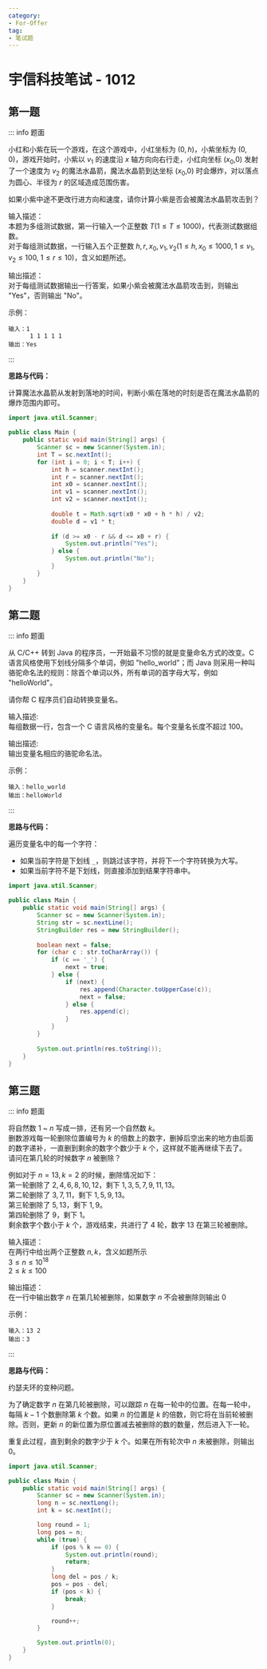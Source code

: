 ```yaml
---
category: 
- For-Offer
tag: 
- 笔试题
---
```


# 宇信科技笔试 - 1012

<!-- more -->

## 第一题

::: info 题面

小红和小紫在玩一个游戏，在这个游戏中，小红坐标为 $(0,h)$，小紫坐标为 $(0,0)$，游戏开始时，小紫以 $v_1$ 的速度沿 $x$ 轴方向向右行走，小红向坐标 ($x_0$​,$0$) 发射了一个速度为 $v_2$ 的魔法水晶箭，魔法水晶箭到达坐标 ($x_0$​,$0$) 时会爆炸，对以落点为圆心、半径为 $r$ 的区域造成范围伤害。

如果小紫中途不更改行进方向和速度，请你计算小紫是否会被魔法水晶箭攻击到？

输入描述：  
本题为多组测试数据，第一行输入一个正整数 $T(1 ≤ T ≤ 1000)$，代表测试数据组数。  
对于每组测试数据，一行输入五个正整数 $h,r,x_0,v_1,v_2(1≤h,x_0≤1000,1≤v_1,v_2≤100$, $1≤r≤10)$，含义如题所述。

输出描述：  
对于每组测试数据输出一行答案，如果小紫会被魔法水晶箭攻击到，则输出 "Yes"，否则输出 "No"。

示例：
```
输入：1
      1 1 1 1 1
输出：Yes
```

:::

**思路与代码：**

计算魔法水晶箭从发射到落地的时间，判断小紫在落地的时刻是否在魔法水晶箭的爆炸范围内即可。

```java
import java.util.Scanner;

public class Main {
    public static void main(String[] args) {
        Scanner sc = new Scanner(System.in);
        int T = sc.nextInt();
        for (int i = 0; i < T; i++) {
            int h = scanner.nextInt();
            int r = scanner.nextInt();
            int x0 = scanner.nextInt();
            int v1 = scanner.nextInt();
            int v2 = scanner.nextInt();
            
            double t = Math.sqrt(x0 * x0 + h * h) / v2;
            double d = v1 * t;
            
            if (d >= x0 - r && d <= x0 + r) {
                System.out.println("Yes");
            } else {
                System.out.println("No");
            }
        }
    }
}
```

## 第二题

::: info 题面

从 C/C++ 转到 Java 的程序员，一开始最不习惯的就是变量命名方式的改变。C 语言风格使用下划线分隔多个单词，例如 "hello_world"；而 Java 则采用一种叫骆驼命名法的规则：除首个单词以外，所有单词的首字母大写，例如 "helloWorld"。

请你帮 C 程序员们自动转换变量名。

输入描述:  
每组数据一行，包含一个 C 语言风格的变量名。每个变量名长度不超过 $100$。

输出描述:  
输出变量名相应的骆驼命名法。

示例：
```
输入：hello_world
输出：helloWorld
```

:::

**思路与代码：**

遍历变量名中的每一个字符：
- 如果当前字符是下划线 `_`，则跳过该字符，并将下一个字符转换为大写。
- 如果当前字符不是下划线，则直接添加到结果字符串中。

```java
import java.util.Scanner;

public class Main {
    public static void main(String[] args) {
        Scanner sc = new Scanner(System.in);
        String str = sc.nextLine();
        StringBuilder res = new StringBuilder();
        
        boolean next = false;
        for (char c : str.toCharArray()) {
            if (c == '_') {
                next = true;
            } else {
                if (next) {
                    res.append(Character.toUpperCase(c));
                    next = false;
                } else {
                    res.append(c);
                }
            }
        }
        
        System.out.println(res.toString());
    }
}
```

## 第三题

::: info 题面

将自然数 $1$ ~ $n$ 写成一排，还有另一个自然数 $k$。  
删数游戏每一轮删除位置编号为 $k$ 的倍数上的数字，删掉后空出来的地方由后面的数字递补，一直删到剩余的数字个数少于 $k$ 个，这样就不能再继续下去了。  
请问在第几轮的时候数字 $n$ 被删除？

例如对于 $n = 13, k = 2$ 的时候，删除情况如下：  
第一轮删除了 $2,4,6,8,10,12$，剩下 $1,3,5,7,9,11,13$。  
第二轮删除了 $3,7,11$，剩下 $1,5,9,13$。  
第三轮删除了 $5,13$，剩下 $1,9$。  
第四轮删除了 $9$，剩下 $1$。  
剩余数字个数小于 $k$ 个，游戏结束，共进行了 $4$ 轮，数字 $13$ 在第三轮被删除。

输入描述：  
在两行中给出两个正整数 $n,k$，含义如题所示  
$3≤n≤10^{18}$  
$2≤k≤100$  

输出描述：  
在一行中输出数字 $n$ 在第几轮被删除，如果数字 $n$ 不会被删除则输出 $0$

示例：

```
输入：13 2
输出：3
```

:::

**思路与代码：**

约瑟夫环的变种问题。

为了确定数字 $n$ 在第几轮被删除，可以跟踪 $n$ 在每一轮中的位置。在每一轮中，每隔 $k−1$ 个数删除第 $k$ 个数。如果 $n$ 的位置是 $k$ 的倍数，则它将在当前轮被删除。否则，更新 $n$ 的新位置为原位置减去被删除的数的数量，然后进入下一轮。

重复此过程，直到剩余的数字少于 $k$ 个。如果在所有轮次中 $n$ 未被删除，则输出 $0$。

```java
import java.util.Scanner;

public class Main {
    public static void main(String[] args) {
        Scanner sc = new Scanner(System.in);
        long n = sc.nextLong();
        int k = sc.nextInt();

        long round = 1;
        long pos = n;
        while (true) {
            if (pos % k == 0) {
                System.out.println(round);
                return;
            }
            long del = pos / k;
            pos = pos - del;
            if (pos < k) {
                break;
            }

            round++;
        }

        System.out.println(0);
    }
}
```
